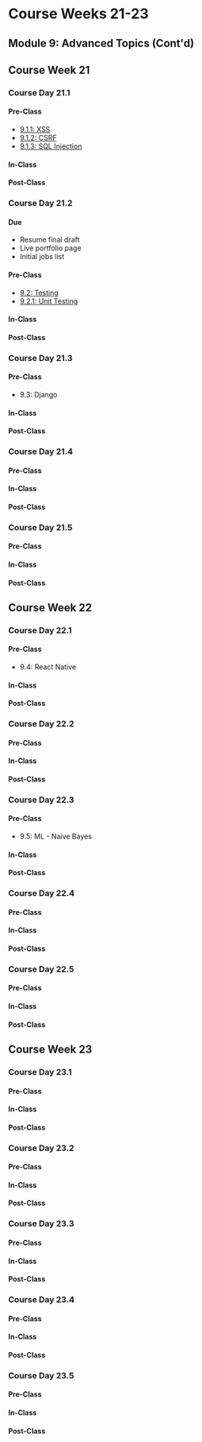# Course Weeks 21-23

## Module 9: Advanced Topics \(Cont'd\)

## Course Week 21

### Course Day 21.1

#### Pre-Class

* [9.1.1: XSS](../9-advanced-topics/9.1-security/9.1.1-xss.md)
* [9.1.2: CSRF](../9-advanced-topics/9.1-security/9.1.2-csrf.md)
* [9.1.3: SQL Injection](../9-advanced-topics/9.1-security/9.1.3-sql-injection.md)

#### In-Class

#### Post-Class

### Course Day 21.2

#### Due

* Resume final draft
* Live portfolio page
* Initial jobs list

#### Pre-Class

* [9.2: Testing](../9-advanced-topics/9.2-testing/)
* [9.2.1: Unit Testing](../9-advanced-topics/9.2-testing/9.2.1-unit-testing.md)

#### In-Class

#### Post-Class

### Course Day 21.3

#### Pre-Class

* 9.3: Django

#### In-Class

#### Post-Class

### Course Day 21.4

#### Pre-Class

#### In-Class

#### Post-Class

### Course Day 21.5

#### Pre-Class

#### In-Class

#### Post-Class

## Course Week 22

### Course Day 22.1

#### Pre-Class

* 9.4: React Native

#### In-Class

#### Post-Class

### Course Day 22.2

#### Pre-Class

#### In-Class

#### Post-Class

### Course Day 22.3

#### Pre-Class

* 9.5: ML - Naive Bayes

#### In-Class

#### Post-Class

### Course Day 22.4

#### Pre-Class

#### In-Class

#### Post-Class

### Course Day 22.5

#### Pre-Class

#### In-Class

#### Post-Class

## Course Week 23

### Course Day 23.1

#### Pre-Class

#### In-Class

#### Post-Class

### Course Day 23.2

#### Pre-Class

#### In-Class

#### Post-Class

### Course Day 23.3

#### Pre-Class

#### In-Class

#### Post-Class

### Course Day 23.4

#### Pre-Class

#### In-Class

#### Post-Class

### Course Day 23.5

#### Pre-Class

#### In-Class

#### Post-Class

